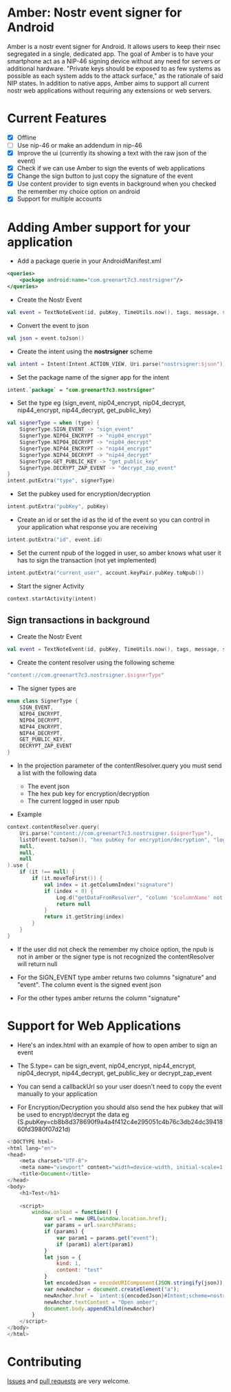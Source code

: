# Amber: Nostr event signer for Android

Amber is a nostr event signer for Android. It allows users to keep their nsec segregated in a single, dedicated app. The goal of Amber is to have your smartphone act as a NIP-46 signing device without any need for servers or additional hardware. "Private keys should be exposed to as few systems as possible as each system adds to the attack surface," as the rationale of said NIP states. In addition to native apps, Amber aims to support all current nostr web applications without requiring any extensions or web servers.

# Current Features

- [x] Offline
- [ ] Use nip-46 or make an addendum in nip-46
- [x] Improve the ui (currently its showing a text with the raw json of the event)
- [x] Check if we can use Amber to sign the events of web applications
- [x] Change the sign button to just copy the signature of the event
- [x] Use content provider to sign events in background when you checked the remember my choice option on android
- [x] Support for multiple accounts

# Adding Amber support for your application

* Add a package querie in your AndroidManifest.xml

```xml
<queries>
    <package android:name="com.greenart7c3.nostrsigner"/>
</queries>
```

* Create the Nostr Event

```kotlin
val event = TextNoteEvent(id, pubKey, TimeUtils.now(), tags, message, signature = "")
```

* Convert the event to json

```kotlin
val json = event.toJson()
```

* Create the intent using the **nostrsigner** scheme

```kotlin
val intent = Intent(Intent.ACTION_VIEW, Uri.parse("nostrsigner:$json"))
```

* Set the package name of the signer app for the intent

```kotlin
intent.`package` = "com.greenart7c3.nostrsigner"
```

* Set the type eg (sign_event, nip04_encrypt, nip04_decrypt, nip44_encrypt, nip44_decrypt, get_public_key)

```kotlin
val signerType = when (type) {
    SignerType.SIGN_EVENT -> "sign_event"
    SignerType.NIP04_ENCRYPT -> "nip04_encrypt"
    SignerType.NIP04_DECRYPT -> "nip04_decrypt"
    SignerType.NIP44_ENCRYPT -> "nip44_encrypt"
    SignerType.NIP44_DECRYPT -> "nip44_decrypt"
    SignerType.GET_PUBLIC_KEY -> "get_public_key"
    SignerType.DECRYPT_ZAP_EVENT -> "decrypt_zap_event"
}
intent.putExtra("type", signerType)
```

* Set the pubkey used for encryption/decryption

```kotlin
intent.putExtra("pubKey", pubKey)
```

* Create an id or set the id as the id of the event so you can control in your application what response you are receiving

```kotlin
intent.putExtra("id", event.id)
```

* Set the current npub of the logged in user, so amber knows what user it has to sign the transaction (not yet implemented)

```kotlin
intent.putExtra("current_user", account.keyPair.pubKey.toNpub())
```

* Start the signer Activity

```kotlin
context.startActivity(intent)
```

## Sign transactions in background

* Create the Nostr Event

```kotlin
val event = TextNoteEvent(id, pubKey, TimeUtils.now(), tags, message, signature = "")
```

* Create the content resolver using the following scheme

```kotlin
"content://com.greenart7c3.nostrsigner.$signerType"
```

* The signer types are

```kotlin
enum class SignerType {
    SIGN_EVENT,
    NIP04_ENCRYPT,
    NIP04_DECRYPT,
    NIP44_ENCRYPT,
    NIP44_DECRYPT,
    GET_PUBLIC_KEY,
    DECRYPT_ZAP_EVENT
}
```

* In the projection parameter of the contentResolver.query you must send a list with the following data
    * The event json
    * The hex pub key for encryption/decryption
    * The current logged in user npub

* Example

```kotlin
context.contentResolver.query(
    Uri.parse("content://com.greenart7c3.nostrsigner.$signerType"),
    listOf(event.toJson(), "hex pubKey for encryption/decryption", "logged in user npub"),
    null,
    null,
    null
).use {
    if (it !== null) {
        if (it.moveToFirst()) {
            val index = it.getColumnIndex("signature")
            if (index < 0) {
                Log.d("getDataFromResolver", "column '$columnName' not found")
                return null
            }
            return it.getString(index)
        }
    }
}
```

* If the user did not check the remember my choice option, the npub is not in amber or the signer type is not recognized the contentResolver will return null

* For the SIGN_EVENT type amber returns two columns "signature" and "event". The column event is the signed event json

* For the other types amber returns the column "signature"

# Support for Web Applications

* Here's an index.html with an example of how to open amber to sign an event

* The S.type= can be sign_event, nip04_encrypt, nip44_encrypt, nip04_decrypt, nip44_decrypt, get_public_key or decrypt_zap_event

* You can send a callbackUrl so your user doesn't need to copy the event manually to your application

* For Encryption/Decryption you should also send the hex pubkey that will be used to encrypt/decrypt the data eg (S.pubKey=cb8b8d378690f9a4a4f412c4e295051c4b76c3db24dc3941860fd3980f07d21d)

```js
<!DOCTYPE html>
<html lang="en">
<head>
    <meta charset="UTF-8">
    <meta name="viewport" content="width=device-width, initial-scale=1.0">
    <title>Document</title>
</head>
<body>
    <h1>Test</h1>
       
    <script>
        window.onload = function() {
            var url = new URL(window.location.href);
            var params = url.searchParams;
            if (params) {
                var param1 = params.get("event");
                if (param1) alert(param1)
            }
            let json = {
                kind: 1,
                content: "test"
            }
            let encodedJson = encodeURIComponent(JSON.stringify(json))
            var newAnchor = document.createElement("a");
            newAnchor.href = `intent:${encodedJson}#Intent;scheme=nostrsigner;S.type=sign_event;S.callbackUrl=https://example.com/?event=;end`;
            newAnchor.textContent = "Open amber";
            document.body.appendChild(newAnchor)
        }
    </script>
</body>
</html>
```

# Contributing

[Issues](https://github.com/greenart7c3/Amber/issues) and [pull requests](https://github.com/greenart7c3/Amber/pulls) are very welcome.
